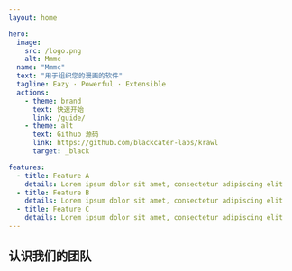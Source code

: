```yaml
---
layout: home

hero:
  image:
    src: /logo.png
    alt: Mmmc
  name: "Mmmc"
  text: "用于组织您的漫画的软件"
  tagline: Eazy · Powerful · Extensible
  actions:
    - theme: brand
      text: 快速开始
      link: /guide/
    - theme: alt
      text: Github 源码
      link: https://github.com/blackcater-labs/krawl
      target: _black

features:
  - title: Feature A
    details: Lorem ipsum dolor sit amet, consectetur adipiscing elit
  - title: Feature B
    details: Lorem ipsum dolor sit amet, consectetur adipiscing elit
  - title: Feature C
    details: Lorem ipsum dolor sit amet, consectetur adipiscing elit
---
```


<script setup lang="ts">
import { VPTeamMembers } from 'vitepress/theme'
import { teamMembers } from '../.vitepress/contributors'
</script>

<div class="container mx-auto">
  <main class="main">
    <section flex flex-col items-center mt-10>
      <h2 id="meet-the-team" text="2xl" op70 font-bold p="t-10 b-2">
        认识我们的团队
      </h2>
      <div p-10>
        <VPTeamMembers size="medium" :members="teamMembers" />
      </div>
    </section>
  </main>
</div>
